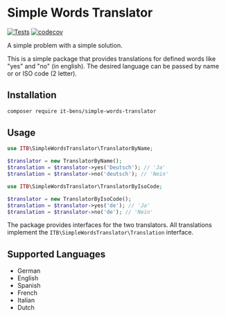 # Simple Words Translator

[![Tests](https://github.com/it-bens/simple-words-translator/actions/workflows/ci.yml/badge.svg?branch=main)](https://github.com/it-bens/simple-words-translator/actions/workflows/ci.yml)
[![codecov](https://codecov.io/gh/it-bens/simple-words-translator/graph/badge.svg?token=5GAY79HI5U)](https://codecov.io/gh/it-bens/simple-words-translator)

A simple problem with a simple solution. 

This is a simple package that provides translations for defined words like "yes" and "no" (in english). The desired language can be passed by name or or ISO code (2 letter).

## Installation

```bash
composer require it-bens/simple-words-translator
```

## Usage

```php
use ITB\SimpleWordsTranslator\TranslatorByName;

$translator = new TranslatorByName();
$translation = $translator->yes('Deutsch'); // 'Ja'
$translation = $translator->no('deutsch'); // 'Nein'
```

```php
use ITB\SimpleWordsTranslator\TranslatorByIsoCode;

$translator = new TranslatorByIsoCode();
$translation = $translator->yes('de'); // 'Ja'
$translation = $translator->no('de'); // 'Nein'
```

The package provides interfaces for the two translators. All translations implement the `ITB\SimpleWordsTranslator\Translation` interface.

## Supported Languages

* German
* English
* Spanish
* French
* Italian
* Dutch
